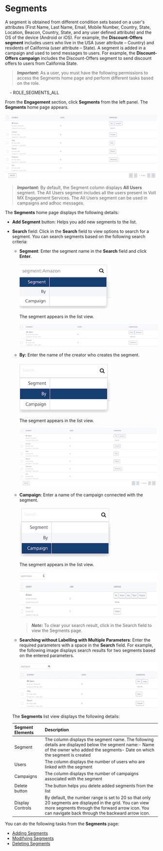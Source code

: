                              


Segments
========

A segment is obtained from different condition sets based on a user's attributes (First Name, Last Name, Email, Mobile Number, Country, State, Location, Beacon, Country, State, and any user defined attribute) and the OS of the device (Android or iOS). For example, the **Discount-Offers** **segment** includes users who live in the USA (user attribute – Country) and residents of California (user attribute – State). A segment is added in a campaign and used to send messages to users. For example, the **Discount-Offers campaign** includes the Discount-Offers segment to send discount offers to users from California State.

> **_Important:_** As a user, you must have the following permissions to access the Segments home page and perform different tasks based on the role.  
  
    - ROLE\_SEGMENTS\_ALL  

From the **Engagement** section, click **Segments** from the left panel. The **Segments** home page appears.

![](../Resources/Images/Engagement/Segments/segmenthomepage_643x292.png)

> **_Important:_** By default, the Segment column displays **All Users** segment. The All Users segment includes all the users present in Volt MX Engagement Services. The All Users segment can be used in campaigns and adhoc messages.

The **Segments** home page displays the following details:

*   **Add Segment** button: Helps you add new segments to the list.
*   **Search** field: Click in the **Search** field to view options to search for a segment. You can search segments based on the following search criteria:
    
    *   **Segment**: Enter the segment name in the **Search** field and click **Enter**.
        
        ![](../Resources/Images/Engagement/Segments/searchsegment.png)
        
        The segment appears in the list view.
        
        ![](../Resources/Images/Engagement/Segments/resultsegment_557x87.png)
        
    *   **By:** Enter the name of the creator who creates the segment.
        
        ![](../Resources/Images/Engagement/Segments/searchsegmentby.png)
        
        The segment appears in the list view.
        
        ![](../Resources/Images/Engagement/Segments/searchby_553x220.png)
        
    *   **Campaign**: Enter a name of the campaign connected with the segment.
        
        ![](../Resources/Images/Engagement/Segments/searchsegmentcampaign.png)
        
        The segment appears in the list view.
        
        ![](../Resources/Images/Engagement/Segments/resultsegments_555x132.png)
        
        > **_Note:_** To clear your search result, click in the Search field to view the Segments page.
        
    *   **Searching without Labelling with Multiple Parameters**: Enter the required parameters with a space in the **Search** field. For example, the following image displays search results for two segments based on the entered parameters.
        
        ![](../Resources/Images/Engagement/Segments/multisearch_553x156.png)
        
    
    The **Segments** list view displays the following details:
    
    | Segment Elements | Description |
    | --- | --- |
    | Segment | The column displays the segment name. The following details are displayed below the segment name:- Name of the owner who added the segments- Date on which the segment is created |
    | Users | The column displays the number of users who are linked with the segment |
    | Campaigns | The column displays the number of campaigns associated with the segment |
    | Delete button | The button helps you delete added segments from the list |
    | Display Controls | By default, the number range is set to 20 so that only 20 segments are displayed in the grid. You can view more segments through the forward arrow icon. You can navigate back through the backward arrow icon. |
    

You can do the following tasks from the **Segments** page:

*   [Adding Segments](Adding_a_Segment.md)
*   [Modifying Segments](Modifying_a_Segment.md)
*   [Deleting Segments](Deleting_a_Segment.md)
